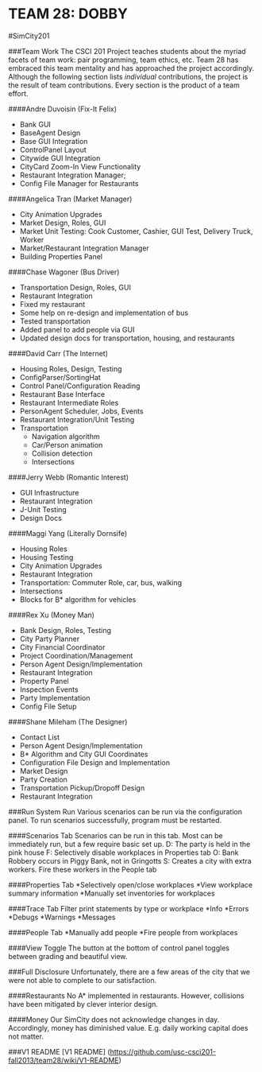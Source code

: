 TEAM 28: DOBBY
=======
#SimCity201

###Team Work
The CSCI 201 Project teaches students about the myriad facets of team work: pair programming, team ethics, etc. Team 28 has embraced this team mentality and has approached the project accordingly. Although the following section lists _individual_ contributions, the project is the result of team contributions. Every section is the product of a team effort.

####Andre Duvoisin	(Fix-It Felix)
* Bank GUI
* BaseAgent Design
* Base GUI Integration
* ControlPanel Layout
* Citywide GUI Integration
* CityCard Zoom-In View Functionality
* Restaurant Integration Manager;
* Config File Manager for Restaurants

####Angelica Tran	(Market Manager)
* City Animation Upgrades
* Market Design, Roles, GUI
* Market Unit Testing: Cook Customer, Cashier, GUI Test, Delivery Truck, Worker
* Market/Restaurant Integration Manager
* Building Properties Panel

####Chase Wagoner	(Bus Driver)
* Transportation Design, Roles, GUI
* Restaurant Integration
* Fixed my restaurant
* Some help on re-design and implementation of bus
* Tested transportation
* Added panel to add people via GUI
* Updated design docs for transportation, housing, and restaurants

####David Carr		(The Internet)
* Housing Roles, Design, Testing
* ConfigParser/SortingHat
* Control Panel/Configuration Reading
* Restaurant Base Interface
* Restaurant Intermediate Roles
* PersonAgent Scheduler, Jobs, Events
* Restaurant Integration/Unit Testing
* Transportation
  * Navigation algorithm
  * Car/Person animation
  * Collision detection
  * Intersections

####Jerry Webb		(Romantic Interest)
* GUI Infrastructure
* Restaurant Integration
* J-Unit Testing
* Design Docs

####Maggi Yang		(Literally Dornsife)
* Housing Roles
* Housing Testing
* City Animation Upgrades 
* Restaurant Integration
* Transportation: Commuter Role, car, bus, walking
* Intersections
* Blocks for B* algorithm for vehicles 

####Rex Xu			(Money Man)
* Bank Design, Roles, Testing
* City Party Planner
* City Financial Coordinator
* Project Coordination/Management
* Person Agent Design/Implementation
* Restaurant Integration
* Property Panel
* Inspection Events
* Party Implementation
* Config File Setup

####Shane Mileham	(The Designer)
* Contact List
* Person Agent Design/Implementation
* B* Algorithm and City GUI Coordinates
* Configuration File Design and Implementation
* Market Design
* Party Creation
* Transportation Pickup/Dropoff Design
* Restaurant Integration

###Run System Run
Various scenarios can be run via the configuration panel. To run scenarios successfully, program must be restarted.

####Scenarios Tab
Scenarios can be run in this tab. Most can be immediately run, but a few require basic set up.
D: The party is held in the pink house
F: Selectively disable workplaces in Properties tab
O: Bank Robbery occurs in Piggy Bank, not in Gringotts
S: Creates a city with extra workers. Fire these workers in the People tab

####Properties Tab
*Selectively open/close workplaces
*View workplace summary information
*Manually set inventories for workplaces

####Trace Tab
Filter print statements by type or workplace
*Info
*Errors
*Debugs
*Warnings
*Messages

####People Tab
*Manually add people
*Fire people from workplaces

####View Toggle
The button at the bottom of control panel toggles between grading and beautiful view.

###Full Disclosure
Unfortunately, there are a few areas of the city that we were not able to complete to our satisfaction.

####Restaurants
No A* implemented in restaurants. However, collisions have been mitigated by clever interior design.

####Money
Our SimCity does not acknowledge changes in day. Accordingly, money has diminished value. E.g. daily working capital does not matter.

###V1 README
[V1 README] (https://github.com/usc-csci201-fall2013/team28/wiki/V1-README)